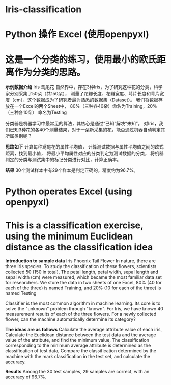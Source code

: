 # Iris-classification


# Python 操作 Excel (使用openpyxl)
# 这是一个分类的练习，使用最小的欧氏距离作为分类的思路。

**示例数据介绍**
Iris 鸾尾花
自然界中，存在3种Iris，为了研究这种花的分类，科学家分别采集了50朵（共150朵），
测量了花瓣长度、花瓣宽度、萼片长度和萼片宽度（cm），这个数据成为了研究者最为熟悉的数据集（Dataset）。
我们将数据存放在一个Excel的两个Sheet中，
80%（三种各40朵）命名为Training，20%（三种各10朵） 命名为Testing

分类器是机器学习中最常见的算法，其核心是通过“已知”解决“未知”。
对Iris，我们已知3种花的各40个测量结果，对于一朵新采集的花，能否通过机器自动判定其所属类别呢？



**思路如下**
计算每种鸢尾花的属性平均值，
计算测试数据与属性平均值之间的欧式距离，找到最小值，
将最小平均属性对应的分类判定为测试数据的分类，
将机器判定的分类与测试集中的标记分类进行对比，计算正确率。

**结果**
30个测试样本中有29个样本是判定正确的，精度约为96.7%。



# Python operates Excel (using openpyxl)
# This is a classification exercise, using the minimum Euclidean distance as the classification idea

**Introduction to sample data**
Iris Phoenix Tail Flower
In nature, there are three Iris species. To study the classification of these flowers, scientists collected 50 (150 in total),
The petal length, petal width, sepal length and sepal width (cm) were measured, which became the most familiar data set for researchers.
We store the data in two sheets of one Excel,
80% (40 for each of the three) is named Training, and 20% (10 for each of the three) is named Testing

Classifier is the most common algorithm in machine learning. Its core is to solve the "unknown" problem through "known".
For Iris, we have known 40 measurement results of each of the three flowers. For a newly collected flower, can the machine automatically determine its category?



**The ideas are as follows**
Calculate the average attribute value of each iris,
Calculate the Euclidean distance between the test data and the average value of the attribute, and find the minimum value,
The classification corresponding to the minimum average attribute is determined as the classification of test data,
Compare the classification determined by the machine with the mark classification in the test set, and calculate the accuracy.


**Results**
Among the 30 test samples, 29 samples are correct, with an accuracy of 96.7%.
